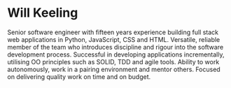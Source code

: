 # Will Keeling

Senior software engineer with fifteen years experience building full stack web applications in Python, JavaScript, CSS and HTML. Versatile, reliable member of the team who introduces discipline and rigour into the software development process. Successful in developing applications incrementally, utilising OO principles such as SOLID, TDD and agile tools. Ability to work autonomously, work in a pairing environment and mentor others. Focused on delivering quality work on time and on budget.

